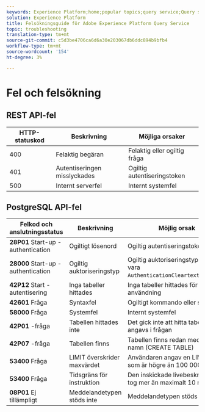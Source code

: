 ```yaml
---
keywords: Experience Platform;home;popular topics;query service;Query service;troubleshooting guide;faq;troubleshooting;
solution: Experience Platform
title: Felsökningsguide för Adobe Experience Platform Query Service
topic: troubleshooting
translation-type: tm+mt
source-git-commit: c5d3be4706ca6d6a30e203067db6ddc894b9bfb4
workflow-type: tm+mt
source-wordcount: '154'
ht-degree: 3%

---
```



# Fel och felsökning

## REST API-fel

| HTTP-statuskod | Beskrivning | Möjliga orsaker |
| ---------------- | ----------- | --------------- |
| 400 | Felaktig begäran | Felaktig eller ogiltig fråga |
| 401 | Autentiseringen misslyckades | Ogiltig autentiseringstoken |
| 500 | Internt serverfel | Internt systemfel |

## PostgreSQL API-fel

| Felkod och anslutningsstatus | Beskrivning | Möjlig orsak |
| ------------------------------- | ----------- | -------------- |
| **28P01** Start-up - authentication | Ogiltigt lösenord | Ogiltig autentiseringstoken |
| **28000** Start-up - authentication | Ogiltig auktoriseringstyp | Ogiltig auktoriseringstyp. Måste vara `AuthenticationCleartextPassword`. |
| **42P12** Start - autentisering | Inga tabeller hittades | Inga tabeller hittades för användning |
| **42601** Fråga | Syntaxfel | Ogiltigt kommando eller syntaxfel |
| **58000** Fråga | Systemfel | Internt systemfel |
| **42P01** -fråga | Tabellen hittades inte | Det gick inte att hitta tabellen som angavs i frågan |
| **42P07** -fråga | Tabellen finns | Tabellen finns redan med samma namn (CREATE TABLE) |
| **53400** Fråga | LIMIT överskrider maxvärdet | Användaren angav en LIMIT-sats som är högre än 100 000 |
| **53400** Fråga | Tidsgräns för instruktion | Den inskickade livebeskrivningen tog mer än maximalt 10 minuter |
| **08P01** Ej tillämpligt | Meddelandetypen stöds inte | Meddelandetypen stöds inte |
